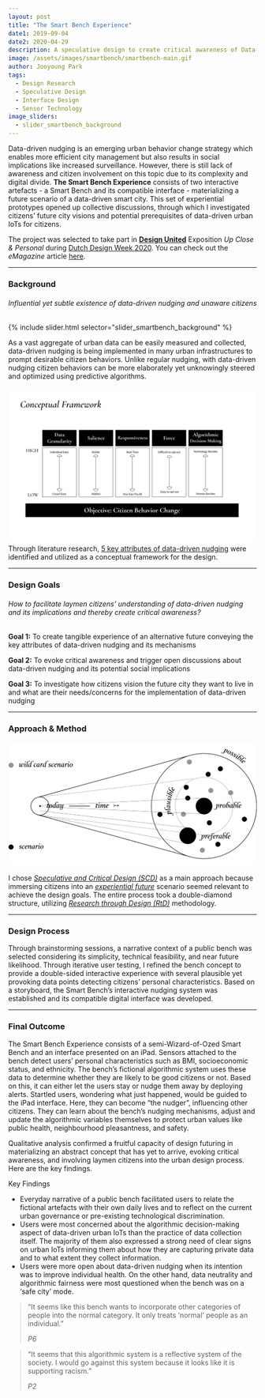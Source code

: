 ```yaml
---
layout: post
title: "The Smart Bench Experience"
date1: 2019-09-04
date2: 2020-04-29
description: A speculative design to create critical awareness of Data-driven Nudging in the Smart City
image: /assets/images/smartbench/smartbench-main.gif
author: Jooyoung Park
tags: 
  - Design Research
  - Speculative Design
  - Interface Design
  - Sensor Technology
image_sliders:
  - slider_smartbench_background
---
```

Data-driven nudging is an emerging urban behavior change strategy which enables more efficient city management but also results in social implications like increased surveillance. However, there is still lack of awareness and citizen involvement on this topic due to its complexity and digital divide. **The Smart Bench Experience** consists of two interactive artefacts - a Smart Bench and its compatible interface - materializing a future scenario of a data-driven smart city. This set of experiential prototypes opened up collective discussions, through which I investigated citizens’ future city visions and potential prerequisites of data-driven urban IoTs for citizens.

The project was selected to take part in **<a href="https://ddw.nl/en/video/79/design-united-silent-power" target="_blank">Design United</a>** Exposition *Up Close & Personal* during <a href="https://ddw.nl/" target="_blank">Dutch Design Week 2020</a>. You can check out the *eMagazine* article <a href="https://2020.design-united.nl/day-4-silent-power/the-smart-bench-experience/" target="_blank">here</a>.

<hr/>

### Background
<!-- &nbsp; -->
###### *Influential yet subtle existence of data-driven nudging and unaware citizens*

{% include slider.html selector="slider_smartbench_background" %}
<!-- &nbsp; -->
As a vast aggregate of urban data can be easily measured and collected, data-driven nudging is being implemented in many urban infrastructures to prompt desirable citizen behaviors. Unlike regular nudging, with data-driven nudging citizen behaviors can be more elaborately yet unknowingly steered and optimized using predictive algorithms. 

![5 Key Attributes of Data-driven Nudging](/assets/images/smartbench/conceptual_framework.jpg)
Through literature research, <ins>5 key attributes of data-driven nudging</ins> were identified and utilized as a conceptual framework for the design.

<hr/>

### Design Goals

###### *How to facilitate laymen citizens’ understanding of data-driven nudging and its implications and thereby create critical awareness?*
**Goal 1:** To create tangible experience of an alternative future conveying the key attributes of data-driven nudging and its mechanisms

**Goal 2:** To evoke critical awareness and trigger open discussions about data-driven nudging and its potential social implications

**Goal 3:** To investigate how citizens vision the future city they want to live in and what are their needs/concerns for the implementation of data-driven nudging
<hr/>

### Approach & Method

<!-- ![The Future Cone](/assets/images/smartbench/future-cone.jpg) -->
![The Future Cone](/assets/images/smartbench/scd.png)

I chose *<a href="https://speculativeedu.eu/about/" target="_blank">Speculative and Critical Design (SCD)</a>* as a main approach because immersing citizens into an *<a href="https://futuryst.blogspot.com/2018/10/experiential-futures-brief-outline.html" target="_blank">experiential future</a>* scenario seemed relevant to achieve the design goals. The entire process took a double-diamond structure, utilizing *<a href="https://www.interaction-design.org/literature/book/the-encyclopedia-of-human-computer-interaction-2nd-ed/research-through-design" target="_blank">Research through Design (RtD)</a>* methodology.
<hr/>

### Design Process
Through brainstorming sessions, a narrative context of a public bench was selected considering its simplicity, technical feasibility, and near future likelihood. Through iterative user testing, I refined the bench concept to provide a double-sided interactive experience with several plausible yet provoking data points detecting citizens’ personal characteristics. Based on a storyboard, the Smart Bench’s interactive nudging system was established and its compatible digital interface was developed.
<hr/>

### Final Outcome
The Smart Bench Experience consists of a semi-Wizard-of-Ozed Smart Bench and an interface presented on an iPad. Sensors attached to the bench detect users’ personal characteristics such as BMI, socioeconomic status, and ethnicity. The bench’s fictional algorithmic system uses these data to determine whether they are likely to be good citizens or not. Based on this, it can either let the users stay or nudge them away by deploying alerts. Startled users, wondering what just happened, would be guided to the iPad interface. Here, they can become “the nudger”, influencing other citizens. They can learn about the bench’s nudging mechanisms, adjust and update the algorithmic variables themselves to protect urban values like public health, neighbourhood pleasantness, and safety. 

Qualitative analysis confirmed a fruitful capacity of design futuring in materializing an abstract concept that has yet to arrive, evoking critical awareness, and involving laymen citizens into the urban design process. Here are the key findings.

Key Findings
<ul>
  <li>Everyday narrative of a public bench facilitated users to relate the fictional artefacts with their own daily lives and to reflect on the current urban governance or pre-existing technological discrimination.</li>
  <li>Users were most concerned about the algorithmic decision-making aspect of data-driven urban IoTs than the practice of data collection itself. The majority of them also expressed a strong need of clear signs on urban IoTs informing them about how they are capturing private data and to what extent they collect information.</li>
  <li>Users were more open about data-driven nudging when its intention was to improve individual health. On the other hand, data neutrality and algorithmic fairness were most questioned when the bench was on a ‘safe city’ mode.</li>
</ul>

<blockquote>
  <p>“It seems like this bench wants to incorporate other categories of people into the normal category. It only treats ‘normal’ people as an individual.”</p>
  <cite>P6</cite>
</blockquote>
<blockquote>
  <p>“It seems that this algorithmic system is a reflective system of the society. I would go against this system because it looks like it is supporting racism.”</p>
  <cite>P2</cite>
</blockquote>

 




